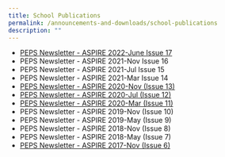 ```yaml
---
title: School Publications
permalink: /announcements-and-downloads/school-publications
description: ""
---
```

* [PEPS Newsletter - ASPIRE 2022-June Issue 17](/files/PEPS%20Newsletter%20-%20ASPIRE%202022-Jun%20Issue%2017.pdf)
* PEPS Newsletter - ASPIRE 2021-Nov Issue 16 
* PEPS Newsletter - ASPIRE 2021-Jul Issue 15
* PEPS Newsletter - ASPIRE 2021-Mar Issue 14
* [PEPS Newsletter - ASPIRE 2020-Nov (Issue 13)](/files/PEPS%20Newsletter%20-%20ASPIRE%202020-Nov%20(Issue%2013).pdf)
* [PEPS Newsletter - ASPIRE 2020-Jul (Issue 12)](/files/PEPS%20Newsletter%20-%20ASPIRE%202020-Jul%20(Issue%2012).pdf)
* [PEPS Newsletter - ASPIRE 2020-Mar (Issue 11)](/files/PEPS%20Newsletter%20-%20ASPIRE%202020-Mar%20(Issue%2011).pdf)
* PEPS Newsletter - ASPIRE 2019-Nov (Issue 10)
* PEPS Newsletter - ASPIRE 2019-May (Issue 9)
* PEPS Newsletter - ASPIRE 2018-Nov (Issue 8)
* PEPS Newsletter - ASPIRE 2018-May (Issue 7)
* [PEPS Newsletter - ASPIRE 2017-Nov (Issue 6)](/files/PEPS%20Newsletter%20-%20ASPIRE%202017-Nov%20(Issue%206).pdf)